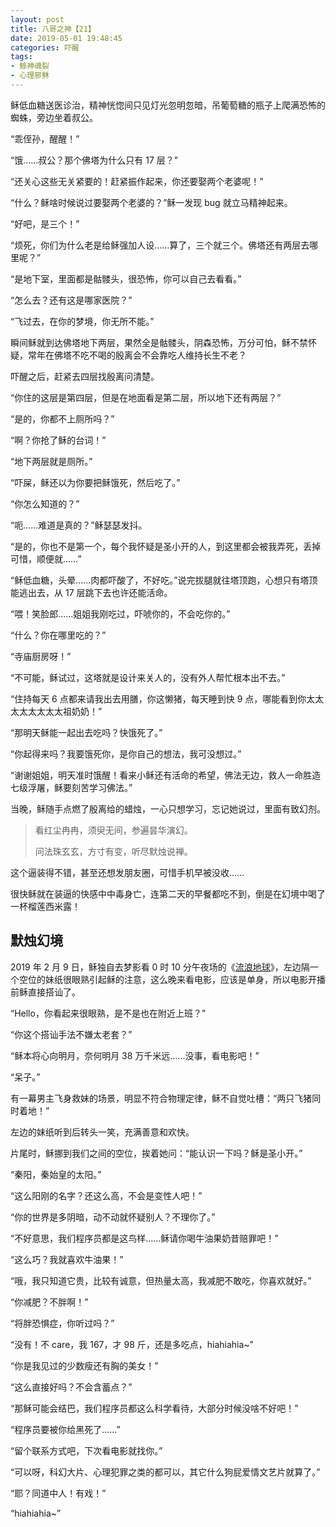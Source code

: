 ```yaml
---
layout: post
title: 八哥之神【21】
date: 2019-05-01 19:48:45
categories: 吓醒
tags:
- 鲸神魂裂
- 心理邪稣
---
```

稣低血糖送医诊治，精神恍惚间只见灯光忽明忽暗，吊葡萄糖的瓶子上爬满恐怖的蜘蛛，旁边坐着叔公。

“乖侄孙，醒醒！”

“饿……叔公？那个佛塔为什么只有 17 层？”

“还关心这些无关紧要的！赶紧振作起来，你还要娶两个老婆呢！”

“什么？稣啥时候说过要娶两个老婆的？”稣一发现 bug 就立马精神起来。

“好吧，是三个！”

“烦死，你们为什么老是给稣强加人设……算了，三个就三个。佛塔还有两层去哪里呢？”

“是地下室，里面都是骷髅头，很恐怖，你可以自己去看看。”

“怎么去？还有这是哪家医院？”

“飞过去，在你的梦境，你无所不能。”

瞬间稣就到达佛塔地下两层，果然全是骷髅头，阴森恐怖，万分可怕，稣不禁怀疑，常年在佛塔不吃不喝的殷离会不会靠吃人维持长生不老？

吓醒之后，赶紧去四层找殷离问清楚。

“你住的这层是第四层，但是在地面看是第二层，所以地下还有两层？”

“是的，你都不上厕所吗？”

“啊？你抢了稣的台词！”

“地下两层就是厕所。”

“吓屎，稣还以为你要把稣饿死，然后吃了。”

“你怎么知道的？”

“呃……难道是真的？”稣瑟瑟发抖。

“是的，你也不是第一个，每个我怀疑是圣小开的人，到这里都会被我弄死，丢掉可惜，顺便就……”

“稣低血糖，头晕……肉都吓酸了，不好吃。”说完拔腿就往塔顶跑，心想只有塔顶能逃出去，从 17 层跳下去也许还能活命。

“喂！笑脸郎……姐姐我刚吃过，吓唬你的，不会吃你的。”

“什么？你在哪里吃的？”

“寺庙厨房呀！”

“不可能，稣试过，这塔就是设计来关人的，没有外人帮忙根本出不去。”

“住持每天 6 点都来请我出去用膳，你这懒猪，每天睡到快 9 点，哪能看到你太太太太太太太太祖奶奶！”

“那明天稣能一起出去吃吗？快饿死了。”

“你起得来吗？我要饿死你，是你自己的想法，我可没想过。”

“谢谢姐姐，明天准时饿醒！看来小稣还有活命的希望，佛法无边，救人一命胜造七级浮屠，稣要刻苦学习佛法。”

当晚，稣随手点燃了殷离给的蜡烛，一心只想学习，忘记她说过，里面有致幻剂。

> 看红尘冉冉，须臾无间，参遍昙华演幻。
>
> 问法珠玄玄，方寸有变，听尽默烛说禅。

这个逼装得不错，甚至还想发朋友圈，可惜手机早被没收……

很快稣就在装逼的快感中中毒身亡，连第二天的早餐都吃不到，倒是在幻境中喝了一杯榴莲西米露！

## 默烛幻境

2019 年 2 月 9 日，稣独自去梦影看 0 时 10 分午夜场的《[流浪地球](/2019/02/10/the-world-is-a-zoo/)》，左边隔一个空位的妹纸很眼熟引起稣的注意，这么晚来看电影，应该是单身，所以电影开播前稣直接搭讪了。

“Hello，你看起来很眼熟，是不是也在附近上班？”

“你这个搭讪手法不嫌太老套？”

“稣本将心向明月，奈何明月 38 万千米远……没事，看电影吧！”

“呆子。”

有一幕男主飞身救妹的场景，明显不符合物理定律，稣不自觉吐槽：“两只飞猪同时着地！”

左边的妹纸听到后转头一笑，充满善意和欢快。

片尾时，稣挪到我们之间的空位，挨着她问：“能认识一下吗？稣是圣小开。”

“秦阳，秦始皇的太阳。”

“这么阳刚的名字？还这么高，不会是变性人吧！”

“你的世界是多阴暗，动不动就怀疑别人？不理你了。”

“不好意思，我们程序员都是这鸟样……稣请你喝牛油果奶昔赔罪吧！”

“这么巧？我就喜欢牛油果！”

“哦，我只知道它贵，比较有诚意，但热量太高，我减肥不敢吃，你喜欢就好。”

“你减肥？不胖啊！”

“将胖恐惧症，你听过吗？”

“没有！不 care，我 167，才 98 斤，还是多吃点，hiahiahia~”

“你是我见过的少数瘦还有胸的美女！”

“这么直接好吗？不会含蓄点？”

“那稣可能会结巴，我们程序员都这么科学看待，大部分时候没啥不好吧！”

“程序员要被你给黑死了……”

“留个联系方式吧，下次看电影就找你。”

“可以呀，科幻大片、心理犯罪之类的都可以，其它什么狗屁爱情文艺片就算了。”

“耶？同道中人！有戏！”

“hiahiahia~”

